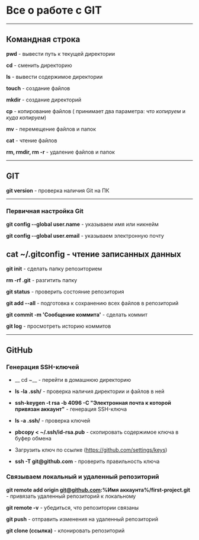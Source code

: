 # Все о работе с GIT
----
## Командная строка

__pwd__ - вывести путь к текущей директории

__cd__ - сменить директорию

__ls__ - вывести содержимое директории

__touch__ - создание файлов

__mkdir__ - создание директорий

__cp__ - копирование файлов ( принимает два параметра: _что копируем_ и _куда копируем_)

__mv__ - перемещение файлов и папок

__cat__ - чтение файлов

__rm, rmdir, rm -r__ - удаление файлов и папок

----

## GIT

__git version__ - проверка наличия Git на ПК

----
### Первичная настройка Git

__git config --global user.name__ - указываем имя или никнейм

__git config --global user.email__ - указываем электронную почту

__cat ~/.gitconfig__ - чтение записанных данных
----

__git init__ - сделать папку репозиторием

__rm -rf .git__ - разгитить папку

__git status__ - проверить состояние репозитория

__git add --all__ - подготовка к сохранению всех файлов в репозиторий

__git commit -m 'Сообщение коммита'__ - сделать коммит

__git log__ - просмотреть историю коммитов

----

## GitHub

### Генерация SSH-ключей


* __ cd ~__ - перейти в домашнюю директорию

* __ls -la .ssh/__ - проверка наличия директории и файлов в ней

* __ssh-keygen -t rsa -b 4096 -C "Электронная почта к которой привязан аккаунт"__ - генерация SSH-ключа

* __ls -a .ssh/__ - проверка ключей

* __pbcopy < ~/.ssh/id-rsa.pub__ - скопировать содержимое ключа в буфер обмена

* Загрузить ключ по ссылке (https://github.com/settings/keys)

* __ssh -T git@github.com__ - проверить правильность ключа

### Связываем локальный и удаленный репозиторий

__git remote add origin git@github.com:%Имя аккаунта%/first-project.git__ - привязать удаленный репозиторий к локальному

__git remote -v__ - убедиться, что репозитории связаны

__git push__ - отправить изменения на удаленный репозиторий

__git clone (ссылка)__ - клонировать репозиторий

